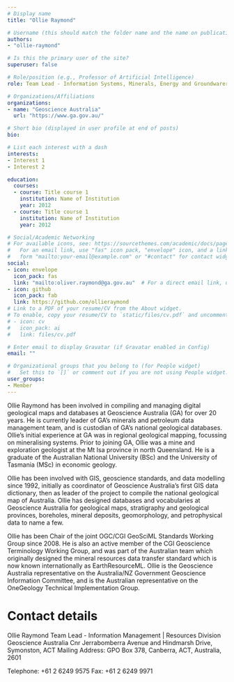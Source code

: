 ```yaml
---
# Display name
title: "Ollie Raymond"

# Username (this should match the folder name and the name on publications)
authors:
- "ollie-raymond"

# Is this the primary user of the site?
superuser: false

# Role/position (e.g., Professor of Artificial Intelligence)
role: Team Lead - Information Systems, Minerals, Energy and Groundwarer Division, Geoscience Australia

# Organizations/Affiliations
organizations:
- name: "Geoscience Australia"
  url: "https://www.ga.gov.au/"

# Short bio (displayed in user profile at end of posts)
bio: 

# List each interest with a dash
interests:
- Interest 1
- Interest 2

education:
  courses:
  - course: Title course 1
    institution: Name of Institution
    year: 2012
  - course: Title course 1
    institution: Name of Institution
    year: 2012

# Social/Academic Networking
# For available icons, see: https://sourcethemes.com/academic/docs/page-builder/#icons
#   For an email link, use "fas" icon pack, "envelope" icon, and a link in the
#   form "mailto:your-email@example.com" or "#contact" for contact widget.
social:
- icon: envelope
  icon_pack: fas
  link: "mailto:oliver.raymond@ga.gov.au"  # For a direct email link, use "mailto:test@example.org".
- icon: github
  icon_pack: fab
  link: https://github.com/ollieraymond
# Link to a PDF of your resume/CV from the About widget.
# To enable, copy your resume/CV to `static/files/cv.pdf` and uncomment the lines below.
# - icon: cv
#   icon_pack: ai
#   link: files/cv.pdf

# Enter email to display Gravatar (if Gravatar enabled in Config)
email: ""

# Organizational groups that you belong to (for People widget)
#   Set this to `[]` or comment out if you are not using People widget.
user_groups:
- Member
---
```

Ollie Raymond has been involved in compiling and managing digital geological maps and databases at Geoscience Australia (GA) for over 20 years. He is currently leader of GA’s minerals and petroleum data management team, and is custodian of GA’s national geological databases. Ollie’s initial experience at GA was in regional geological mapping, focussing on mineralising systems. Prior to joining GA, Ollie was a mine and exploration geologist at the Mt Isa province in north Queensland. He is a graduate of the Australian National University (BSc) and the University of Tasmania (MSc) in economic geology.

Ollie has been involved with GIS, geoscience standards, and data modelling since 1992, initially as coordinator of Geoscience Australia’s first GIS data dictionary, then as leader of the project to compile the national geological map of Australia. Ollie has designed databases and vocabularies at Geoscience Australia for geological maps, stratigraphy and geological provinces, boreholes, mineral deposits, geomorphology, and petrophysical data to name a few.

Ollie has been Chair of the joint OGC/CGI GeoSciML Standards Working Group since 2008. He is also an active member of the CGI Geoscience Terminology Working Group, and was part of the Australian team which originally designed the mineral resources data transfer standard which is now known internationally as EarthResourceML. Ollie is the Geoscience Australia representative on the Australia/NZ Government Geoscience Information Committee, and is the Australian representative on the OneGeology Technical Implementation Group. 

Contact details
=================

Ollie Raymond
Team Lead - Information Management | Resources Division
Geoscience Australia
Cnr Jerrabomberra Avenue and Hindmarsh Drive, Symonston, ACT
Mailing Address: GPO Box 378, Canberra, ACT, Australia, 2601

Telephone: +61 2 6249 9575
Fax: +61 2 6249 9971